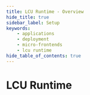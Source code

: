 ```yaml
---
title: LCU Runtime - Overview
hide_title: true
sidebar_label: Setup
keywords:
    - applications
    - deployment
    - micro-frontends
    - lcu runtime
hide_table_of_contents: true
---
```


# LCU Runtime
